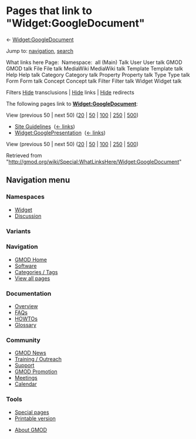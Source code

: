 <div id="mw-page-base" class="noprint">

</div>

<div id="mw-head-base" class="noprint">

</div>

<div id="content" class="mw-body" role="main">

<span id="top"></span>

<div id="mw-js-message" style="display:none;">

</div>



# <span dir="auto">Pages that link to "Widget:GoogleDocument"</span>

<div id="bodyContent">

<div id="contentSub">

←
[Widget:GoogleDocument](/wiki/Widget:GoogleDocument "Widget:GoogleDocument")

</div>

<div id="jump-to-nav" class="mw-jump">

Jump to: [navigation](#mw-navigation), [search](#p-search)

</div>

<div id="mw-content-text">

What links here Page:  Namespace:  all (Main) Talk User User talk GMOD
GMOD talk File File talk MediaWiki MediaWiki talk Template Template talk
Help Help talk Category Category talk Property Property talk Type Type
talk Form Form talk Concept Concept talk Filter Filter talk Widget
Widget talk

Filters
[Hide](/mediawiki/index.php?title=Special:WhatLinksHere/Widget:GoogleDocument&hidetrans=1 "Special:WhatLinksHere/Widget:GoogleDocument")
transclusions \|
[Hide](/mediawiki/index.php?title=Special:WhatLinksHere/Widget:GoogleDocument&hidelinks=1 "Special:WhatLinksHere/Widget:GoogleDocument")
links \|
[Hide](/mediawiki/index.php?title=Special:WhatLinksHere/Widget:GoogleDocument&hideredirs=1 "Special:WhatLinksHere/Widget:GoogleDocument")
redirects

The following pages link to
**[Widget:GoogleDocument](/wiki/Widget:GoogleDocument "Widget:GoogleDocument")**:

View (previous 50 \| next 50)
([20](/mediawiki/index.php?title=Special:WhatLinksHere/Widget:GoogleDocument&limit=20 "Special:WhatLinksHere/Widget:GoogleDocument")
\|
[50](/mediawiki/index.php?title=Special:WhatLinksHere/Widget:GoogleDocument&limit=50 "Special:WhatLinksHere/Widget:GoogleDocument")
\|
[100](/mediawiki/index.php?title=Special:WhatLinksHere/Widget:GoogleDocument&limit=100 "Special:WhatLinksHere/Widget:GoogleDocument")
\|
[250](/mediawiki/index.php?title=Special:WhatLinksHere/Widget:GoogleDocument&limit=250 "Special:WhatLinksHere/Widget:GoogleDocument")
\|
[500](/mediawiki/index.php?title=Special:WhatLinksHere/Widget:GoogleDocument&limit=500 "Special:WhatLinksHere/Widget:GoogleDocument"))

- [Site Guidelines](/wiki/Site_Guidelines "Site Guidelines") ‎
  <span class="mw-whatlinkshere-tools">([←
  links](/mediawiki/index.php?title=Special:WhatLinksHere&target=Site+Guidelines "Special:WhatLinksHere"))</span>
- [Widget:GooglePresentation](/wiki/Widget:GooglePresentation "Widget:GooglePresentation")
  ‎ <span class="mw-whatlinkshere-tools">([←
  links](/mediawiki/index.php?title=Special:WhatLinksHere&target=Widget%3AGooglePresentation "Special:WhatLinksHere"))</span>

View (previous 50 \| next 50)
([20](/mediawiki/index.php?title=Special:WhatLinksHere/Widget:GoogleDocument&limit=20 "Special:WhatLinksHere/Widget:GoogleDocument")
\|
[50](/mediawiki/index.php?title=Special:WhatLinksHere/Widget:GoogleDocument&limit=50 "Special:WhatLinksHere/Widget:GoogleDocument")
\|
[100](/mediawiki/index.php?title=Special:WhatLinksHere/Widget:GoogleDocument&limit=100 "Special:WhatLinksHere/Widget:GoogleDocument")
\|
[250](/mediawiki/index.php?title=Special:WhatLinksHere/Widget:GoogleDocument&limit=250 "Special:WhatLinksHere/Widget:GoogleDocument")
\|
[500](/mediawiki/index.php?title=Special:WhatLinksHere/Widget:GoogleDocument&limit=500 "Special:WhatLinksHere/Widget:GoogleDocument"))

</div>

<div class="printfooter">

Retrieved from
"<http://gmod.org/wiki/Special:WhatLinksHere/Widget:GoogleDocument>"

</div>

<div id="catlinks" class="catlinks catlinks-allhidden">

</div>

<div class="visualClear">

</div>

</div>

</div>

<div id="mw-navigation">

## Navigation menu

<div id="mw-head">



<div id="left-navigation">

<div id="p-namespaces" class="vectorTabs" role="navigation"
aria-labelledby="p-namespaces-label">

### Namespaces

- <span id="ca-nstab-widget">[Widget](/wiki/Widget:GoogleDocument)</span>
- <span id="ca-talk"><a
  href="/mediawiki/index.php?title=Widget_talk:GoogleDocument&amp;action=edit&amp;redlink=1"
  accesskey="t"
  title="Discussion about the content page [t]">Discussion</a></span>

</div>

<div id="p-variants" class="vectorMenu emptyPortlet" role="navigation"
aria-labelledby="p-variants-label">

### 

### Variants[](#)

<div class="menu">

</div>

</div>

</div>





</div>

</div>

</div>

<div id="mw-panel">

<div id="p-logo" role="banner">

<a href="/wiki/Main_Page"
style="background-image: url(http://gmod.org/images/GMOD-cogs.png);"
title="Visit the main page"></a>

</div>

<div id="p-Navigation" class="portal" role="navigation"
aria-labelledby="p-Navigation-label">

### Navigation

<div class="body">

- <span id="n-GMOD-Home">[GMOD Home](/wiki/Main_Page)</span>
- <span id="n-Software">[Software](/wiki/GMOD_Components)</span>
- <span id="n-Categories-.2F-Tags">[Categories /
  Tags](/wiki/Categories)</span>
- <span id="n-View-all-pages">[View all
  pages](/wiki/Special:AllPages)</span>

</div>

</div>

<div id="p-Documentation" class="portal" role="navigation"
aria-labelledby="p-Documentation-label">

### Documentation

<div class="body">

- <span id="n-Overview">[Overview](/wiki/Overview)</span>
- <span id="n-FAQs">[FAQs](/wiki/Category:FAQ)</span>
- <span id="n-HOWTOs">[HOWTOs](/wiki/Category:HOWTO)</span>
- <span id="n-Glossary">[Glossary](/wiki/Glossary)</span>

</div>

</div>

<div id="p-Community" class="portal" role="navigation"
aria-labelledby="p-Community-label">

### Community

<div class="body">

- <span id="n-GMOD-News">[GMOD News](/wiki/GMOD_News)</span>
- <span id="n-Training-.2F-Outreach">[Training /
  Outreach](/wiki/Training_and_Outreach)</span>
- <span id="n-Support">[Support](/wiki/Support)</span>
- <span id="n-GMOD-Promotion">[GMOD
  Promotion](/wiki/GMOD_Promotion)</span>
- <span id="n-Meetings">[Meetings](/wiki/Meetings)</span>
- <span id="n-Calendar">[Calendar](/wiki/Calendar)</span>

</div>

</div>

<div id="p-tb" class="portal" role="navigation"
aria-labelledby="p-tb-label">

### Tools

<div class="body">

- <span id="t-specialpages"><a href="/wiki/Special:SpecialPages" accesskey="q"
  title="A list of all special pages [q]">Special pages</a></span>
- <span id="t-print"><a
  href="/mediawiki/index.php?title=Special:WhatLinksHere/Widget:GoogleDocument&amp;printable=yes"
  rel="alternate" accesskey="p"
  title="Printable version of this page [p]">Printable version</a></span>

</div>

</div>

</div>

</div>

<div id="footer" role="contentinfo">

- <span id="footer-places-about">[About
  GMOD](/wiki/GMOD:About "GMOD:About")</span>

<!-- -->






</div>
